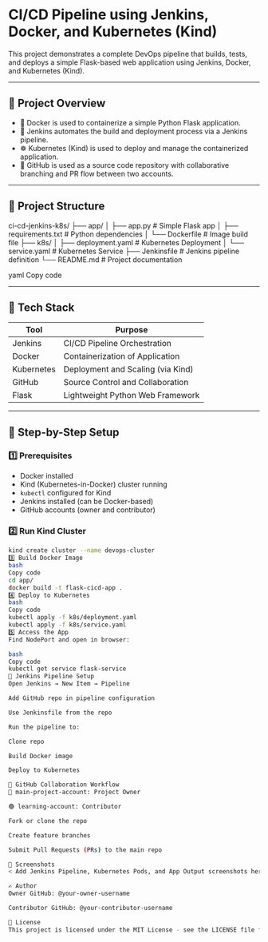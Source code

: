 # CI/CD Pipeline using Jenkins, Docker, and Kubernetes (Kind)

This project demonstrates a complete DevOps pipeline that builds, tests, and deploys a simple Flask-based web application using Jenkins, Docker, and Kubernetes (Kind).

---

## 📌 Project Overview

- 🐳 Docker is used to containerize a simple Python Flask application.
- 🔧 Jenkins automates the build and deployment process via a Jenkins pipeline.
- ☸️ Kubernetes (Kind) is used to deploy and manage the containerized application.
- 🧪 GitHub is used as a source code repository with collaborative branching and PR flow between two accounts.

---

## 📁 Project Structure

ci-cd-jenkins-k8s/
├── app/
│ ├── app.py # Simple Flask app
│ ├── requirements.txt # Python dependencies
│ └── Dockerfile # Image build file
├── k8s/
│ ├── deployment.yaml # Kubernetes Deployment
│ └── service.yaml # Kubernetes Service
├── Jenkinsfile # Jenkins pipeline definition
└── README.md # Project documentation

yaml
Copy code

---

## 🚀 Tech Stack

| Tool        | Purpose                                |
|-------------|----------------------------------------|
| Jenkins     | CI/CD Pipeline Orchestration           |
| Docker      | Containerization of Application        |
| Kubernetes  | Deployment and Scaling (via Kind)      |
| GitHub      | Source Control and Collaboration       |
| Flask       | Lightweight Python Web Framework       |

---

## 🧱 Step-by-Step Setup

### 1️⃣ Prerequisites

- Docker installed
- Kind (Kubernetes-in-Docker) cluster running
- `kubectl` configured for Kind
- Jenkins installed (can be Docker-based)
- GitHub accounts (owner and contributor)

### 2️⃣ Run Kind Cluster

```bash
kind create cluster --name devops-cluster
3️⃣ Build Docker Image
bash
Copy code
cd app/
docker build -t flask-cicd-app .
4️⃣ Deploy to Kubernetes
bash
Copy code
kubectl apply -f k8s/deployment.yaml
kubectl apply -f k8s/service.yaml
5️⃣ Access the App
Find NodePort and open in browser:

bash
Copy code
kubectl get service flask-service
🔄 Jenkins Pipeline Setup
Open Jenkins → New Item → Pipeline

Add GitHub repo in pipeline configuration

Use Jenkinsfile from the repo

Run the pipeline to:

Clone repo

Build Docker image

Deploy to Kubernetes

🔁 GitHub Collaboration Workflow
🔵 main-project-account: Project Owner

🟢 learning-account: Contributor

Fork or clone the repo

Create feature branches

Submit Pull Requests (PRs) to the main repo

📸 Screenshots
< Add Jenkins Pipeline, Kubernetes Pods, and App Output screenshots here >

✍️ Author
Owner GitHub: @your-owner-username

Contributor GitHub: @your-contributor-username

📃 License
This project is licensed under the MIT License - see the LICENSE file for details.
